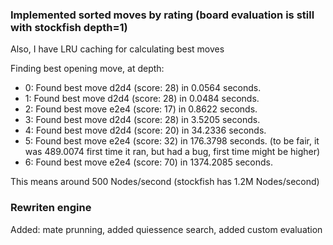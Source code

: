 ### Implemented sorted moves by rating (board evaluation is still with stockfish depth=1)
Also, I have LRU caching for calculating best moves

Finding best opening move, at depth:
- 0: Found best move d2d4 (score: 28) in 0.0564 seconds.
- 1: Found best move d2d4 (score: 28) in 0.0484 seconds.
- 2: Found best move e2e4 (score: 17) in 0.8622 seconds.
- 3: Found best move d2d4 (score: 28) in 3.5205 seconds.
- 4: Found best move d2d4 (score: 20) in 34.2336 seconds.
- 5: Found best move e2e4 (score: 32) in 176.3798 seconds. (to be fair, it was 489.0074 first time it ran, but had a bug, first time might be higher)
- 6: Found best move e2e4 (score: 70) in 1374.2085 seconds.

This means around 500 Nodes/second (stockfish has 1.2M Nodes/second)


### Rewriten engine
Added: mate prunning, added quiessence search, added custom evaluation